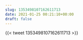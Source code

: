 ```yaml
---
slug: 1353498107162611713
date: 2021-01-25 00:21:10+00:00
draft: false
---
```


{{< tweet 1353498107162611713 >}}
